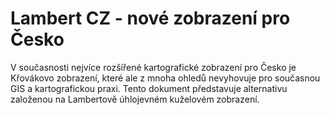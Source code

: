 # Lambert CZ - nové zobrazení pro Česko

V současnosti nejvíce rozšířené kartografické zobrazení pro Česko je Křovákovo zobrazení, které ale z mnoha ohledů nevyhovuje pro současnou GIS a kartografickou praxi. Tento dokument představuje alternativu založenou na Lambertově úhlojevném kuželovém zobrazení.

